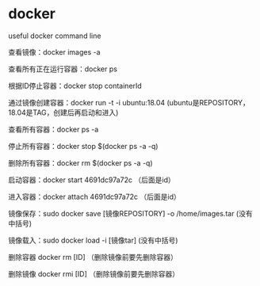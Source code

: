 # docker
useful docker command line

查看镜像：docker images -a

查看所有正在运行容器：docker ps 

根据ID停止容器：docker stop containerId

通过镜像创建容器：docker run -t -i ubuntu:18.04     (ubuntu是REPOSITORY，18.04是TAG，创建后再启动和进入)

查看所有容器：docker ps -a

停止所有容器：docker stop $(docker ps -a -q)

删除所有容器：docker  rm $(docker ps -a -q)

启动容器：docker start 4691dc97a72c        （后面是id）

进入容器：docker attach 4691dc97a72c       （后面是id）

镜像保存：sudo docker save [镜像REPOSITORY] -o /home/images.tar           (没有中括号)

镜像载入：sudo docker load -i [镜像tar]                                   (没有中括号)

删除容器 docker rm [ID]                 （删除镜像前要先删除容器）

删除镜像 docker rmi [ID]                 （删除镜像前要先删除容器）

